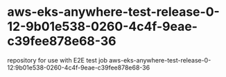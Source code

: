 # aws-eks-anywhere-test-release-0-12-9b01e538-0260-4c4f-9eae-c39fee878e68-36
repository for use with E2E test job aws-eks-anywhere-test-release-0-12:9b01e538-0260-4c4f-9eae-c39fee878e68-36
